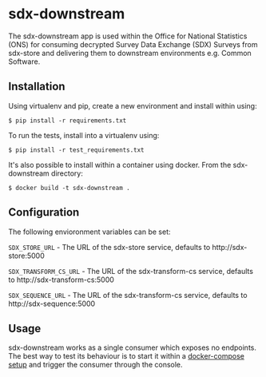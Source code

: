 # sdx-downstream

The sdx-downstream app is used within the Office for National Statistics (ONS) for consuming decrypted Survey Data Exchange (SDX) Surveys from sdx-store and delivering them to downstream environments e.g. Common Software.

## Installation

Using virtualenv and pip, create a new environment and install within using:

    $ pip install -r requirements.txt

To run the tests, install into a virtualenv using:

    $ pip install -r test_requirements.txt

It's also possible to install within a container using docker. From the sdx-downstream directory:

    $ docker build -t sdx-downstream .

## Configuration

The following envioronment variables can be set:

`SDX_STORE_URL` - The URL of the sdx-store service, defaults to http://sdx-store:5000

`SDX_TRANSFORM_CS_URL` - The URL of the sdx-transform-cs service, defaults to http://sdx-transform-cs:5000

`SDX_SEQUENCE_URL` - The URL of the sdx-transform-cs service, defaults to http://sdx-sequence:5000

## Usage

sdx-downstream works as a single consumer which exposes no endpoints. The best way to test its behaviour is to start it within a [docker-compose setup](https://github.com/ONSdigital/dockers) and trigger the consumer through the console. 

